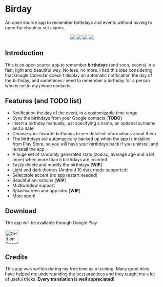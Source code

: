 # Birday

An open source app to remember birthdays and events without having to open Facebook or set alarms.

<p align='center'>
  <a href='https://github.com/m-i-n-a-r/birday/blob/master/LICENSE.md'><img src='https://img.shields.io/cocoapods/l/AFNetworking.svg'/></a>
  <img src='https://img.shields.io/badge/version-1.0.X-blue'/>
	<img src='https://img.shields.io/badge/status-wip-orange'/>
	<img src='https://img.shields.io/badge/-translations%20needed!-yellow'/>
</p>

## Introduction
This is an open source app to remember **birthdays** (and soon, events) in a fast, light and beautiful way. No less, no more. I had this idea considering that Google Calendar doesn't display an automatic notification the day of the birthday, and sometimes i need to remember a birthday for a person who is not in my phone contacts.

## Features (and TODO list)
- Notification the day of the event, in a customizable time range
- Sync the birthdays from your Google contacts [**TODO**]
- insert a birthday manually, just specifying a name, an optional surname and a date
- Choose your favorite birthdays to see detailed informations about them
- The birthdays are automagically backed up when the app is installed from Play Store, so you will have your birthdays back if you uninstall and reinstall the app
- A huge set of randomly generated stats (zodiac, average age and a lot more) when more than 5 birthdays are inserted
- Easily delete and modify the birthdays [**WIP**]
- Light and dark themes (Android 10 dark mode supported)
- Selectable accent (no app restart needed)
- Beautiful animations [**WIP**]
- Multiwindow support
- Splashscreen and app intro [**WIP**]
- More soon!

## Download
The app will be available through Google Play\
\
<a href='https://play.google.com/store/apps/details?id=com.minar.birday'>
  <img height="45" alt="Get it on Google Play"
      src='https://play.google.com/intl/en_us/badges/images/apps/en-play-badge.png' />
</a>

## Credits
This app was written during my free time as a training. Many good devs have helped me understanding the best practices and they taught me a lot of useful tricks. **Every translation is well appreciated!**
